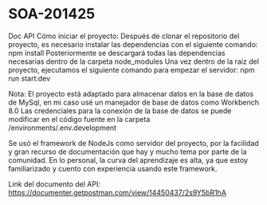 # SOA-201425
Doc API
Cómo iniciar el proyecto:
  Después de clonar el repositorio del proyecto, es necesario instalar las dependencias con el siguiente comando: npm install
  Posteriormente se descargará todas las dependencias necesarias dentro de la carpeta node_modules
  Una vez dentro de la raíz del proyecto, ejecutamos el siguiente comando para empezar el servidor: npm run start:dev

  Nota: El proyecto está adaptado para almacenar datos en la base de datos de MySql, en mi caso usé un manejador de base de datos como Workbench 8.0
  Las credenciales para la conexión de la base de datos se puede modificar en el código fuente en la carpeta /environments/.env.development

  Se usó el framework de NodeJs como servidor del proyecto, por la facilidad y gran recurso de documentación que hay y mucho tema por parte de la comunidad. En lo personal, la curva del aprendizaje es alta, ya que estoy familiarizado y cuento con experiencia usando este framework.

Link del documento del API: https://documenter.getpostman.com/view/14450437/2s9Y5bR1hA

